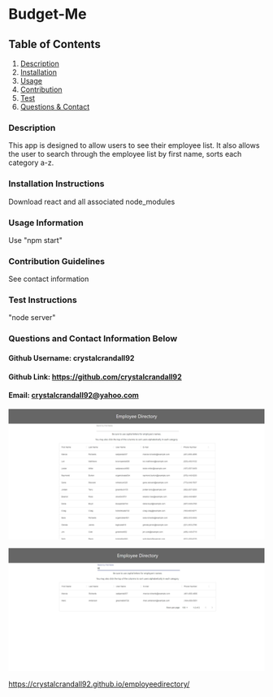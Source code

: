 # Budget-Me 

## Table of Contents
1. [Description](#description)
2. [Installation](#installation-instructions)
3. [Usage](#usage-information)
4. [Contribution](#contribution-guidelines)
5. [Test](#test-instructions)
6. [Questions & Contact](#questions?-contact-information-below)
### Description
This app is designed to allow users to see their employee list. It also allows the user to search through the employee list by first name, sorts each category a-z.

### Installation Instructions
Download react and all associated node_modules

### Usage Information
Use "npm start" 

### Contribution Guidelines
See contact information

### Test Instructions
"node server"

### Questions and Contact Information Below
#### Github Username: crystalcrandall92
#### Github Link: https://github.com/crystalcrandall92
#### Email: crystalcrandall92@yahoo.com

![example1](./example/example1.jpg)


![example1](./example/example2.jpg)

https://crystalcrandall92.github.io/employeedirectory/
